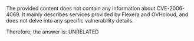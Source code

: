 The provided content does not contain any information about CVE-2006-4069. It mainly describes services provided by Flexera and OVHcloud, and does not delve into any specific vulnerability details.

Therefore, the answer is: UNRELATED